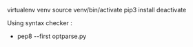 virtualenv venv
source venv/bin/activate
pip3 install <package>
deactivate

Using syntax checker :

- pep8 --first optparse.py